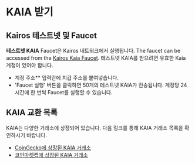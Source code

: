 # KAIA 받기

## Kairos 테스트넷 및 Faucet <a id="baobab-testnet-and-faucet"></a>

**테스트넷 KAIA** Faucet은 Kairos 네트워크에서 실행됩니다. The faucet can be accessed from the [Kairos Kaia Faucet](https://faucet.kaia.io). 테스트넷 KAIA를 받으려면 유효한 Kaia 계정이 있어야 합니다.

- 계정 주소\*\* 입력란에 지갑 주소를 붙여넣습니다.
- 'Faucet 실행' 버튼을 클릭하면 50개의 테스트넷 KAIA가 전송됩니다. 계정당 24시간에 한 번씩 Faucet를 실행할 수 있습니다.

## KAIA 교환 목록 <a id="kaia-exchange-list"></a>

KAIA는 다양한 거래소에 상장되어 있습니다.  다음 링크를 통해 KAIA 거래소 목록을 확인하시기 바랍니다.

- [CoinGecko에 상장된 KAIA 거래소](https://www.coingecko.com/en/coins/klay#markets)
- [코인마켓캡에 상장된 KAIA 거래소](https://coinmarketcap.com/currencies/kaia/)

